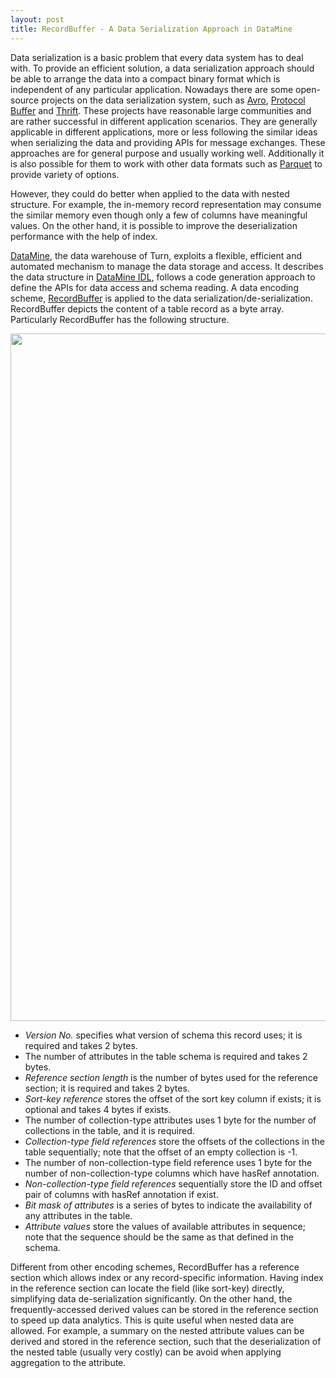 ```yaml
---
layout: post
title: RecordBuffer - A Data Serialization Approach in DataMine
---
```


Data serialization is a basic problem that every data system has to deal with. To provide an efficient solution, a data serialization approach should be able to arrange the data into a compact binary format which is independent of any particular application. Nowadays there are some open-source projects on the data serialization system, such as [Avro](http://avro.apache.org/), [Protocol Buffer](https://developers.google.com/protocol-buffers/) and [Thrift](https://thrift.apache.org/). These projects have reasonable large communities and are rather successful in different application scenarios. They are generally applicable in different applications, more or less following the similar ideas when serializing the data and providing APIs for message exchanges. These approaches are for general purpose and usually working well. Additionally it is also possible for them to work with other data formats such as [Parquet](https://parquet.apache.org/) to provide variety of options. 

However, they could do better when applied to the data with nested structure. For example, the in-memory record representation may consume the similar memory even though only a few of columns have meaningful values. On the other hand, it is possible to improve the deserialization performance with the help of index. 

[DataMine](http://www.turn.com/digital-hub/product-suites#analytics), the data warehouse of Turn, exploits a flexible, efficient and automated mechanism to manage the data storage and access. It describes the data structure in [DataMine IDL](https://github.com/turn/DataMine/blob/master/doc/DataMine_IDL.md), follows a code generation approach to define the APIs for data access and schema reading. A data encoding scheme, [RecordBuffer](https://github.com/turn/DataMine/tree/master/RecordBuffers) is applied to the data serialization/de-serialization. RecordBuffer depicts the content of a table record as a byte array. Particularly RecordBuffer has the following structure. 


<img src="https://github.com/turn/DataMine/raw/master/RecordBuffers/doc/res/record_buf.png" width=1100x/>


- *Version No.* specifies what version of schema this record uses; it is required and takes 2 bytes.
- The number of attributes in the table schema is required and takes 2 bytes.
- *Reference section length* is the number of bytes used for the reference section; it is required and takes 2 bytes.
- *Sort-key reference* stores the offset of the sort key column if exists; it is optional and takes 4 bytes if exists.
- The number of collection-type attributes uses 1 byte for the number of collections in the table, and it is required.
- *Collection-type field references* store the offsets of the collections in the table sequentially; note that the offset of an empty collection is -1.
- The number of non-collection-type field reference uses 1 byte for the number of non-collection-type columns which have hasRef annotation.
- *Non-collection-type field references* sequentially store the ID and offset pair of columns with hasRef annotation if exist.
- *Bit mask of attributes* is a series of bytes to indicate the availability of any attributes in the table.
- *Attribute values* store the values of available attributes in sequence; note that the sequence should be the same as that defined in the schema.


Different from other encoding schemes, RecordBuffer has a reference section which allows index or any record-specific information. Having index in the reference section can locate the field (like sort-key) directly, simplifying data de-serialization significantly. On the other hand, the frequently-accessed derived values can be stored in the reference section to speed up data analytics. This is quite useful when nested data are allowed. For example, a summary on the nested attribute values can be derived and stored in the reference section, such that the deserialization of the nested table (usually very costly) can be avoid when applying aggregation to the attribute. 